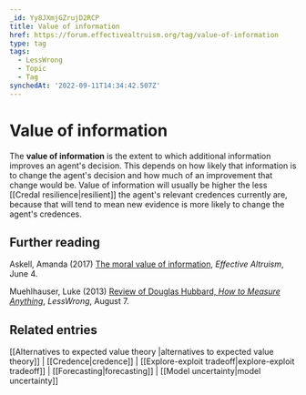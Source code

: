 ```yaml
---
_id: Yy8JXmjGZrujD2RCP
title: Value of information
href: https://forum.effectivealtruism.org/tag/value-of-information
type: tag
tags:
  - LessWrong
  - Topic
  - Tag
synchedAt: '2022-09-11T14:34:42.507Z'
---
```

# Value of information

The **value of information** is the extent to which additional information improves an agent's decision. This depends on how likely that information is to change the agent's decision and how much of an improvement that change would be. Value of information will usually be higher the less [[Credal resilience|resilient]] the agent's relevant credences currently are, because that will tend to mean new evidence is more likely to change the agent's credences.

Further reading
---------------

Askell, Amanda (2017) [The moral value of information](https://www.effectivealtruism.org/articles/the-moral-value-of-information-amanda-askell/), *Effective Altruism*, June 4.

Muehlhauser, Luke (2013) [Review of Douglas Hubbard, *How to Measure Anything*](https://www.lesswrong.com/posts/ybYBCK9D7MZCcdArB/how-to-measure-anything), *LessWrong*, August 7.

Related entries
---------------

[[Alternatives to expected value theory |alternatives to expected value theory]] | [[Credence|credence]] | [[Explore-exploit tradeoff|explore-exploit tradeoff]] | [[Forecasting|forecasting]] | [[Model uncertainty|model uncertainty]]